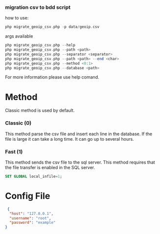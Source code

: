 ### migration csv to bdd script 


how to use:

```php
php migrate_geoip_csv.php -p data/geoip.csv
```

args available

``` php
php migrate_geoip_csv.php --help 
php migrate_geoip_csv.php --path <path>
php migrate_geoip_csv.php --separator <separator>
php migrate_geoip_csv.php --path <path> --end <char>
php migrate_geoip_csv.php --method <0:1> 
php migrate_geoip_csv.php --database <path>
```

For more information please use help comand.


# Method

Classic method is used by default.

### Classic (0)
This method parse the csv file and insert each line in the database.
If the file is large it can take a long time. It can go up to several hours.

### Fast (1)
This method sends the csv file to the sql server. This method requires that the file transfer is enabled in the SQL server.
```sql
SET GLOBAL local_infile=1;
```

# Config File


```json
 {
  "host": "127.0.0.1",
  "username": "root",
  "password": "example"
}
 ```



